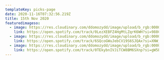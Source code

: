 ```yaml
---
templateKey: picks-page
date: 2020-11-16T07:32:56.219Z
title: 15th Nov 2020
featuredimageso:
  - image: https://res.cloudinary.com/ddomozydd/image/upload/b_rgb:000000,co_rgb:000000,e_gradient_fade:20,y_-0.5/v1605510068/prodigiium800_k5qzlb.jpg
    link: https://open.spotify.com/track/0LezXEBFZ4HgMtLZqrK6WH?si=988CYU28SruXiG-9JJAMog
  - image: https://res.cloudinary.com/ddomozydd/image/upload/b_rgb:000000,co_rgb:000000,e_gradient_fade:20,y_-0.5/v1605510066/m1ld800_d7fcwm.jpg
    link: https://open.spotify.com/track/6SQcoGWuJebCV19S6SJQAx?si=XNW_WShoTgG4WYteOzqKKg
  - image: https://res.cloudinary.com/ddomozydd/image/upload/b_rgb:000000,co_rgb:020202,e_gradient_fade:20,y_-0.5/v1605510066/oculus800_eys2mz.jpg
    link: https://open.spotify.com/track/0TEkybnIVJiTCW8BM6SXnp?si=gW5ETRoQTaiIWrm7oGTgcw
---
```

